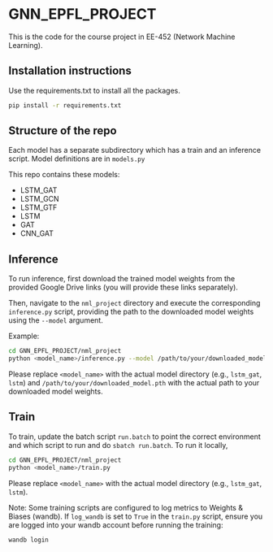 # GNN_EPFL_PROJECT

This is the code for the course project in EE-452 (Network Machine Learning).

## Installation instructions

Use the requirements.txt to install all the packages.

```bash
pip install -r requirements.txt
```

## Structure of the repo

Each model has a separate subdirectory which has a train and an inference script. Model definitions are in `models.py`

This repo contains these models:

*   LSTM_GAT
*   LSTM_GCN
*   LSTM_GTF
*   LSTM
*   GAT
*   CNN_GAT

## Inference

To run inference, first download the trained model weights from the provided Google Drive links (you will provide these links separately).

Then, navigate to the `nml_project` directory and execute the corresponding `inference.py` script, providing the path to the downloaded model weights using the `--model` argument.

Example:

```bash
cd GNN_EPFL_PROJECT/nml_project
python <model_name>/inference.py --model /path/to/your/downloaded_model.pth
```

Please replace `<model_name>` with the actual model directory (e.g., `lstm_gat`, `lstm`) and `/path/to/your/downloaded_model.pth` with the actual path to your downloaded model weights.

## Train

To train, update the batch script `run.batch` to point the correct environment and which script to run and do `sbatch run.batch`. To run it locally,

```bash
cd GNN_EPFL_PROJECT/nml_project
python <model_name>/train.py
```

Please replace `<model_name>` with the actual model directory (e.g., `lstm_gat`, `lstm`).

Note: Some training scripts are configured to log metrics to Weights & Biases (wandb). If `log_wandb` is set to `True` in the `train.py` script, ensure you are logged into your wandb account before running the training:

```bash
wandb login
```
